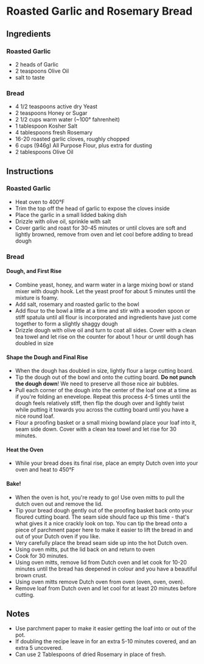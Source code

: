 # Roasted Garlic and Rosemary Bread

## Ingredients

### Roasted Garlic
+ 2 heads of Garlic
+ 2 teaspoons Olive Oil
+ salt to taste

### Bread
+ 4 1/2 teaspoons active dry Yeast
+ 2 teaspoons Honey or Sugar
+ 2 1/2 cups warm water (~100° fahrenheit)
+ 1 tablespoon Kosher Salt
+ 4 tablespoons fresh Rosemary
+ 16-20 roasted garlic cloves, roughly chopped
+ 6 cups (946g) All Purpose Flour, plus extra for dusting 
+ 2 tablespoons Olive Oil

## Instructions 

### Roasted Garlic
+ Heat oven to 400°F
+ Trim the top off the head of garlic to expose the cloves inside
+ Place the garlic in a small lidded baking dish
+ Drizzle with olive oil, sprinkle with salt
+ Cover garlic and roast for 30-45 minutes or until cloves are soft and lightly browned, remove from oven and let cool before adding to bread dough

### Bread
#### Dough, and First Rise
+ Combine yeast, honey, and warm water in a large mixing bowl or stand mixer with dough hook. Let the yeast proof for about 5 minutes until the mixture is foamy. 
+ Add salt, rosemary and roasted garlic to the bowl 
+ Add flour to the bowl a little at a time and stir with a wooden spoon or stiff spatula until all flour is incorporated and ingredients have just come together to form a slightly shaggy dough
+ Drizzle dough with olive oil and turn to coat all sides. Cover with a clean tea towel and let rise on the counter for about 1 hour or until dough has doubled in size

#### Shape the Dough and Final Rise
+ When the dough has doubled in size, lightly flour a large cutting board.
+ Tip the dough out of the bowl and onto the cutting board. **Do not punch the dough down**! We need to preserve all those nice air bubbles.
+ Pull each corner of the dough into the center of the loaf one at a time as if you're folding an enevelope. Repeat this process 4-5 times until the dough feels relatively stiff, then flip the dough over and lightly twist while putting it towards you across the cutting board until you have a nice round loaf.
+ Flour a proofing basket or a small mixing bowland place your loaf into it, seam side down. Cover with a clean tea towel and let rise for 30 minutes.

#### Heat the Oven
+ While your bread does its final rise, place an empty Dutch oven into your oven and heat to 450°F

#### Bake!
+ When the oven is hot, you're ready to go! Use oven mitts to pull the dutch oven out and remove the lid.
+ Tip your bread dough gently out of the proofing basket back onto your floured cutting board. The seam side should face up this time - that's what gives it a nice crackly look on top. You can tip the bread onto a piece of parchment paper here to  make it easier to lift the bread in and out of your Dutch oven if you like.
+ Very carefully place the bread seam side up into the hot Dutch oven.
+ Using oven mitts, put the lid back on and return to oven
+ Cook for 30 minutes.
+ Using oven mitts, remove lid from Dutch oven and let cook for 10-20 minutes until the bread has deepened in colour and you have a beautiful brown crust.
+ Using oven mitts remove Dutch oven from oven (oven, oven, oven).
+ Remove loaf from Dutch oven and let cool for at least 20 minutes before cutting.

## Notes
+ Use parchment paper to make it easier getting the loaf into or out of the pot.
+ If doubling the recipe leave in for an extra 5-10 minutes covered, and an extra 5 uncovered.
+ Can use 2 Tablespoons of dried Rosemary in place of fresh.